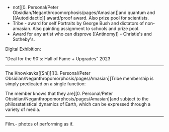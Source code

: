 - not[[0. Personal/Peter Obsidian/Neganthropomorphosis/pages/Amasian]]and quantum and [[Autodidactic]] award/proof award. Also prize pool for scientists.
- Tribe - award for self Portraits by George Bush and dictators of non-amasian. Also painting assignment to schools and prize pool.
- Award for any artist who can disprove [[Antinomy]] - Christie's and Sotheby's.








Digital Exhibition:

"Deal for the 90's: Hall of Fame + Upgrades" 2023

---

The Knowkavka[[Shi]][[0. Personal/Peter Obsidian/Neganthropomorphosis/pages/Amasian]]Tribe membership is simply predicated on a single function:

The member knows that they are[[0. Personal/Peter Obsidian/Neganthropomorphosis/pages/Amasian]]and subject to the philosstatistical dynamics of Earth, which can be expressed through a variety of media.

---
Film.- photos of performing as if.


























